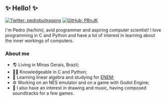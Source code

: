 ## ✨ Hello! ✨
[![Twitter: pedrobuitragons](https://img.shields.io/twitter/follow/pedrobuitragons?style=social)](https://x.com/pedrobuitragons)
[![GitHub: PBnJK](https://img.shields.io/github/followers/PBnJK?label=follow&style=social)](https://github.com/PBnJK)

I'm Pedro (he/him), avid programmer and aspiring computer scientist! I love programming in C and Python and have a lot of interest in learning about the inner workings of computers.

### About me
- 🌎️ Living in Minas Gerais, Brazil;
- 👨‍💻 Knowledgeable in C and Python;
- 🌱 Learning linear algebra and studying for [ENEM](https://en.wikipedia.org/wiki/Exame_Nacional_do_Ensino_M%C3%A9dio);
- ⚙️ Working on an NES emulator and on a game with Godot Engine;
- 🎵 I also have an interest in drawing and music, having composed soundtracks for a few games.

<!--
Hello, curious person! These notes are for me, but you're welcome to read them!
- [ ] Add more sections;
- [ ] Add more info on projects (maybe a fancy github-actions thing?)
- [ ] Add a link to games I worked on (not that important, it's just some songs.)
-->
